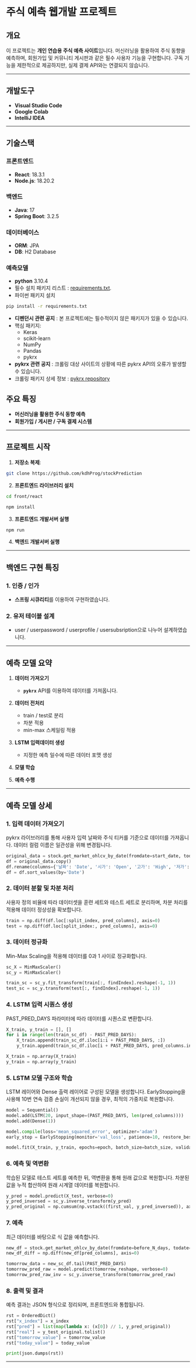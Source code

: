 # 주식 예측 웹개발 프로젝트

## 개요
이 프로젝트는 **개인 연습용 주식 예측 사이트**입니다. 머신러닝을 활용하여 주식 동향을 예측하며, 
회원가입 및 커뮤니티 게시판과 같은 필수 사용자 기능을 구현합니다. 
구독 기능을 제한적으로 제공하지만, 실제 결제 API와는 연결되지 않습니다.

---

## 개발도구
- **Visual Studio Code**
- **Google Colab**
- **IntelliJ IDEA**

---

## 기술스택
### 프론트엔드
- **React**: 18.3.1
- **Node.js**: 18.20.2

### 백엔드
- **Java**: 17
- **Spring Boot**: 3.2.5

### 데이터베이스
- **ORM**: JPA
- **DB**: H2 Database

### 예측모델
- **python** 3.10.4
- 필수 설치 패키지 리스트 : [requirements.txt](./requirements.txt).
- 파이썬 패키지 설치
```bash
pip install -r requirements.txt
```
- **디펜던시 관련 공지** : 본 프로젝트에는 필수적이지 않은 패키지가 있을 수 있습니다.
- 핵심 패키지:
    - Keras
    - scikit-learn
    - NumPy
    - Pandas
    - pykrx
- **pykrx 관련 공지** : 크롤링 대상 사이트의 상황에 따른 pykrx API의 오류가 발생할 수 있습니다.
- 크롤링 패키지 상세 정보 : [pykrx repository](https://github.com/sharebook-kr/pykrx)

## 주요 특징
- **머신러닝을 활용한 주식 동향 예측**
- **회원가입 / 게시판 / 구독 결제 시스템**
---

## 프로젝트 시작
1. **저장소 복제**:
```bash
git clone https://github.com/kdhProg/stockPrediction
```

2. **프론트엔드 라이브러리 설치**
   
```bash
cd front/react
```
```bash
npm install
```
3. **프론트엔드 개발서버 실행**
```bash
npm run
```
4. **백엔드 개발서버 실행**
---
## 백엔드 구현 특징

### 1. **인증 / 인가**
- **스프링 시큐리티**를 이용하여 구현하였습니다.

### 2. **유저 테이블 설계**
- user / userpassword / userprofile / usersubsription으로 나누어 설계하였습니다.

---

## 예측 모델 요약

1. **데이터 가져오기**
    - **`pykrx`** API를 이용하여 데이터를 가져옵니다.

2. **데이터 전처리**
    - train / test로 분리
    - 차분 적용
    - min-max 스케일링 적용

3. **LSTM 입력데이터 생성**
    - 지정한 예측 일수에 따른 데이터 포맷 생성

4. **모델 학습**

5. **예측 수행**

---
## 예측 모델 상세

### 1. 입력 데이터 가져오기
pykrx 라이브러리를 통해 사용자 입력 날짜와 주식 티커를 기준으로 데이터를 가져옵니다. 데이터 컬럼 이름은 일관성을 위해 변경됩니다.

```python
original_data = stock.get_market_ohlcv_by_date(fromdate=start_date, todate=end_date, ticker=ticker)
df = original_data.copy()
df.rename(columns={'날짜': 'Date', '시가': 'Open', '고가': 'High', '저가': 'Low', '종가': 'Close', '거래량': 'Volumne'}, inplace=True)
df = df.sort_values(by='Date')
```

### 2. 데이터 분할 및 차분 처리
사용자 정의 비율에 따라 데이터셋을 훈련 세트와 테스트 세트로 분리하며, 차분 처리를 적용해 데이터 정상성을 확보합니다.
```python
train = np.diff(df.loc[:split_index, pred_columns], axis=0)
test = np.diff(df.loc[split_index:, pred_columns], axis=0)
```

### 3. 데이터 정규화
Min-Max Scaling을 적용해 데이터를 0과 1 사이로 정규화합니다.
```python
sc_X = MinMaxScaler()
sc_y = MinMaxScaler()

train_sc = sc_y.fit_transform(train[:, findIndex].reshape(-1, 1))
test_sc = sc_y.transform(test[:, findIndex].reshape(-1, 1))
```


### 4. LSTM 입력 시퀀스 생성
PAST_PRED_DAYS 파라미터에 따라 데이터를 시퀀스로 변환합니다.
```python
X_train, y_train = [], []
for i in range(len(train_sc_df) - PAST_PRED_DAYS):
    X_train.append(train_sc_df.iloc[i:i + PAST_PRED_DAYS, :])
    y_train.append(train_sc_df.iloc[i + PAST_PRED_DAYS, pred_columns.index(target_column)])

X_train = np.array(X_train)
y_train = np.array(y_train)
```
### 5. LSTM 모델 구조와 학습
LSTM 레이어와 Dense 출력 레이어로 구성된 모델을 생성합니다. EarlyStopping을 사용해 10번 연속 검증 손실이 개선되지 않을 경우, 최적의 가중치로 복원합니다.
```python
model = Sequential()
model.add(LSTM(20, input_shape=(PAST_PRED_DAYS, len(pred_columns))))
model.add(Dense(1))

model.compile(loss='mean_squared_error', optimizer='adam')
early_stop = EarlyStopping(monitor='val_loss', patience=10, restore_best_weights=True)

model.fit(X_train, y_train, epochs=epoch, batch_size=batch_size, validation_data=(X_val, y_val), callbacks=[early_stop], verbose=0)
```

### 6. 예측 및 역변환
학습된 모델로 테스트 세트를 예측한 뒤, 역변환을 통해 원래 값으로 복원합니다. 차분된 값을 누적 합산하여 원래 시계열 데이터를 복원합니다.
```python
y_pred = model.predict(X_test, verbose=0)
y_pred_inversed = sc_y.inverse_transform(y_pred)
y_pred_original = np.cumsum(np.vstack((first_val, y_pred_inversed)), axis=0)
```
### 7. 예측
최근 데이터를 바탕으로 식 값을 예측합니다.
```python
new_df = stock.get_market_ohlcv_by_date(fromdate=before_N_days, todate=today_str, ticker=ticker)
new_df_diff = np.diff(new_df[pred_columns], axis=0)

tomorrow_data = new_sc_df.tail(PAST_PRED_DAYS)
tomorrow_pred_raw = model.predict(tomorrow_reshape, verbose=0)
tomorrow_pred_raw_inv = sc_y.inverse_transform(tomorrow_pred_raw)
```

### 8. 출력 및 결과
예측 결과는 JSON 형식으로 정리되며, 프론트엔드와 통합됩니다.
```python
rst = OrderedDict()
rst["x_index"] = x_index
rst["pred"] = list(map(lambda x: (x[0]) // 1, y_pred_original))
rst["real"] = y_test_original.tolist()
rst["tomorrow_value"] = tomorrow_value
rst["today_value"] = today_value

print(json.dumps(rst))
```


---



